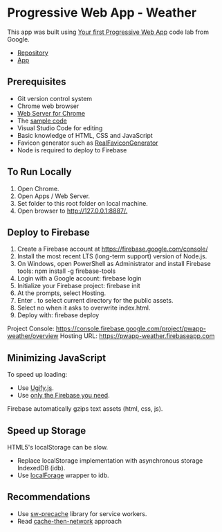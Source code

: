 # Progressive Web App - Weather

This app was built using [Your first Progressive Web App](https://codelabs.developers.google.com/codelabs/your-first-pwapp/)
code lab from Google.

* [Repository](https://github.com/profcase/pwapp-weather)
* [App](https://pwapp-weather.firebaseapp.com/)

## Prerequisites

* Git version control system
* Chrome web browser
* [Web Server for Chrome](https://chrome.google.com/webstore/detail/web-server-for-chrome/ofhbbkphhbklhfoeikjpcbhemlocgigb)
* The [sample code](https://github.com/googlecodelabs/your-first-pwapp/archive/master.zip)
* Visual Studio Code for editing
* Basic knowledge of HTML, CSS and JavaScript
* Favicon generator such as [RealFaviconGenerator](https://realfavicongenerator.net/)
* Node is required to deploy to Firebase

## To Run Locally

1. Open Chrome.
2. Open Apps / Web Server.
3. Set folder to this root folder on local machine.
4. Open browser to <http://127.0.0.1:8887/.>

## Deploy to Firebase

1. Create a Firebase account at <https://firebase.google.com/console/>
2. Install the most recent LTS (long-term support) version of Node.js.
3. On Windows, open PowerShell as Administrator and install Firebase tools: npm install -g firebase-tools
4. Login with a Google account: firebase login
5. Initialize your Firebase project: firebase init
6. At the prompts, select Hosting.
7. Enter . to select current directory for the public assets.
8. Select no when it asks to overwrite index.html.
9. Deploy with: firebase deploy

Project Console: <https://console.firebase.google.com/project/pwapp-weather/overview>
Hosting URL: <https://pwapp-weather.firebaseapp.com>

## Minimizing JavaScript

To speed up loading:

* Use [Ugify.js](http://lisperator.net/uglifyjs/).
* Use [only the Firebase you need](https://firebase.google.com/docs/web/setup).

Firebase automatically gzips text assets (html, css, js).

## Speed up Storage

HTML5's localStorage can be slow.

* Replace localStorage implementation with asynchronous storage IndexedDB (idb).
* Use [localForage](https://github.com/localForage/localForage) wrapper to idb.

## Recommendations

* Use [sw-precache](https://github.com/GoogleChrome/sw-precache) library for service workers.
* Read [cache-then-network](https://jakearchibald.com/2014/offline-cookbook/#cache-network-race) approach

